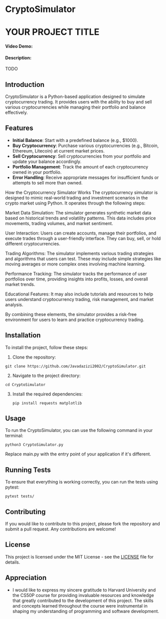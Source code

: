 # CryptoSimulator
 # YOUR PROJECT TITLE
 #### Video Demo: <URL HERE>
 #### Description:
 TODO
## Introduction
CryptoSimulator is a Python-based application designed to simulate cryptocurrency trading. It provides users with the ability to buy and sell various cryptocurrencies while managing their portfolio and balance effectively.

## Features
- **Initial Balance**: Start with a predefined balance (e.g., $1000).
- **Buy Cryptocurrency**: Purchase various cryptocurrencies (e.g., Bitcoin, Ethereum, Litecoin) at current market prices.
- **Sell Cryptocurrency**: Sell cryptocurrencies from your portfolio and update your balance accordingly.
- **Portfolio Management**: Track the amount of each cryptocurrency owned in your portfolio.
- **Error Handling**: Receive appropriate messages for insufficient funds or attempts to sell more than owned.

How the Cryptocurrency Simulator Works
The cryptocurrency simulator is designed to mimic real-world trading and investment scenarios in the crypto market using Python. It operates through the following steps:

Market Data Simulation: The simulator generates synthetic market data based on historical trends and volatility patterns. This data includes price movements, trading volumes, and market sentiment.

User Interaction: Users can create accounts, manage their portfolios, and execute trades through a user-friendly interface. They can buy, sell, or hold different cryptocurrencies.

Trading Algorithms: The simulator implements various trading strategies and algorithms that users can test. These may include simple strategies like moving averages or more complex ones involving machine learning.

Performance Tracking: The simulator tracks the performance of user portfolios over time, providing insights into profits, losses, and overall market trends.

Educational Features: It may also include tutorials and resources to help users understand cryptocurrency trading, risk management, and market analysis.

By combining these elements, the simulator provides a risk-free environment for users to learn and practice cryptocurrency trading.

## Installation
To install the project, follow these steps:

1. Clone the repository:
   
`git clone https://github.com/Javadazizi2002/CryptoSimulator.git`

2. Navigate to the project directory:
   
`cd CryptoSimulator`

3. Install the required dependencies:
   
   `pip install requests matplotlib`

   
## Usage
To run the CryptoSimulator, you can use the following command in your terminal:

`python3 CryptoSimulator.py`


Replace main.py with the entry point of your application if it's different.

## Running Tests
To ensure that everything is working correctly, you can run the tests using pytest:

`pytest tests/`

## Contributing
If you would like to contribute to this project, please fork the repository and submit a pull request. Any contributions are welcome!

## License
This project is licensed under the MIT License - see the [LICENSE](LICENSE) file for details.

## Appreciation
- I would like to express my sincere gratitude to Harvard University and the CS50P course for providing invaluable resources and knowledge that greatly contributed to the development of this project. The skills and concepts learned throughout the course were instrumental in shaping my understanding of programming and software development.





